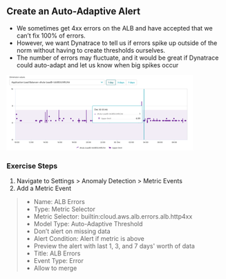 ## Create an Auto-Adaptive Alert

- We sometimes get 4xx errors on the ALB and have accepted that we can’t fix 100% of errors.
- However, we want Dynatrace to tell us if errors spike up outside of the norm without having to create thresholds ourselves.
- The number of errors may fluctuate, and it would be great if Dynatrace could auto-adapt and let us know when big spikes occur


![autoadaptive](../../../assets/images/autoadaptive.png)

### Exercise Steps

1. Navigate to Settings > Anomaly Detection > Metric Events
2. Add a Metric Event
>- Name: ALB Errors
>- Type: Metric Selector
>- Metric Selector: builtin:cloud.aws.alb.errors.alb.http4xx 
>- Model Type: Auto-Adaptive Threshold
>- Don’t alert on missing data
>- Alert Condition: Alert if metric is above
>- Preview the alert with last 1, 3, and 7 days' worth of data
>- Title: ALB Errors
>- Event Type: Error
>- Allow to merge

